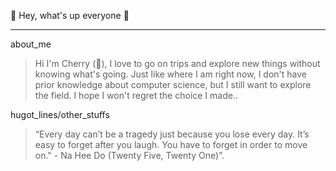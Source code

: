  :fallen_leaf: Hey, what's up everyone :leaves:
***
about_me
>  Hi I'm Cherry (:cherries:), I love to go on trips and explore new things without knowing what's going. Just like where I am right now, I don't have prior knowledge about computer science, but I still want to explore the field. I hope I won't regret the choice I made..

hugot_lines/other_stuffs
> “Every day can’t be a tragedy just because you lose every day. It’s easy to forget after you laugh. You have to forget in order to move on." - Na Hee Do (Twenty Five, Twenty One)”.
